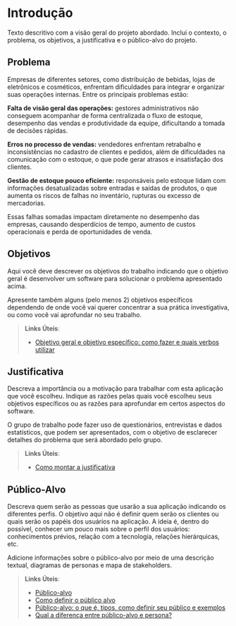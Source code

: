 # Introdução

Texto descritivo com a visão geral do projeto abordado. Inclui o contexto, o problema, os objetivos, a justificativa e o público-alvo do projeto.

## Problema
Empresas de diferentes setores, como distribuição de bebidas, lojas de eletrônicos e cosméticos, enfrentam dificuldades para integrar e organizar suas operações internas. Entre os principais problemas estão:

**Falta de visão geral das operações:** gestores administrativos não conseguem acompanhar de forma centralizada o fluxo de estoque, desempenho das vendas e produtividade da equipe, dificultando a tomada de decisões rápidas.

**Erros no processo de vendas:** vendedores enfrentam retrabalho e inconsistências no cadastro de clientes e pedidos, além de dificuldades na comunicação com o estoque, o que pode gerar atrasos e insatisfação dos clientes.

**Gestão de estoque pouco eficiente:** responsáveis pelo estoque lidam com informações desatualizadas sobre entradas e saídas de produtos, o que aumenta os riscos de falhas no inventário, rupturas ou excesso de mercadorias.

Essas falhas somadas impactam diretamente no desempenho das empresas, causando desperdícios de tempo, aumento de custos operacionais e perda de oportunidades de venda.

## Objetivos

Aqui você deve descrever os objetivos do trabalho indicando que o objetivo geral é desenvolver um software para solucionar o problema apresentado acima. 

Apresente também alguns (pelo menos 2) objetivos específicos dependendo de onde você vai querer concentrar a sua prática investigativa, ou como você vai aprofundar no seu trabalho.
 
> **Links Úteis**:
> - [Objetivo geral e objetivo específico: como fazer e quais verbos utilizar](https://blog.mettzer.com/diferenca-entre-objetivo-geral-e-objetivo-especifico/)

## Justificativa

Descreva a importância ou a motivação para trabalhar com esta aplicação que você escolheu. Indique as razões pelas quais você escolheu seus objetivos específicos ou as razões para aprofundar em certos aspectos do software.

O grupo de trabalho pode fazer uso de questionários, entrevistas e dados estatísticos, que podem ser apresentados, com o objetivo de esclarecer detalhes do problema que será abordado pelo grupo.

> **Links Úteis**:
> - [Como montar a justificativa](https://guiadamonografia.com.br/como-montar-justificativa-do-tcc/)

## Público-Alvo

Descreva quem serão as pessoas que usarão a sua aplicação indicando os diferentes perfis. O objetivo aqui não é definir quem serão os clientes ou quais serão os papéis dos usuários na aplicação. A ideia é, dentro do possível, conhecer um pouco mais sobre o perfil dos usuários: conhecimentos prévios, relação com a tecnologia, relações
hierárquicas, etc.

Adicione informações sobre o público-alvo por meio de uma descrição textual, diagramas de personas e mapa de stakeholders.

> **Links Úteis**:
> - [Público-alvo](https://blog.hotmart.com/pt-br/publico-alvo/)
> - [Como definir o público alvo](https://exame.com/pme/5-dicas-essenciais-para-definir-o-publico-alvo-do-seu-negocio/)
> - [Público-alvo: o que é, tipos, como definir seu público e exemplos](https://klickpages.com.br/blog/publico-alvo-o-que-e/)
> - [Qual a diferença entre público-alvo e persona?](https://rockcontent.com/blog/diferenca-publico-alvo-e-persona/)
